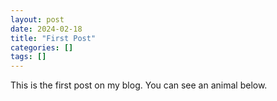 ```yaml
---
layout: post
date: 2024-02-18
title: "First Post"
categories: []
tags: []
---
```


This is the first post on my blog. You can see an animal below.
